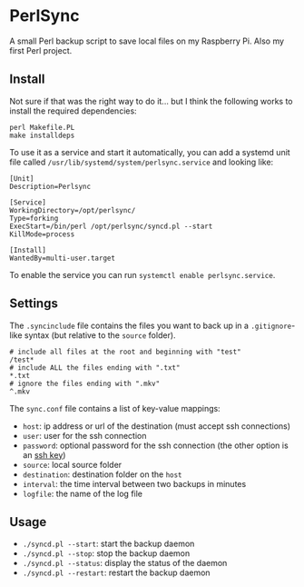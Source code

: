 # PerlSync
A small Perl backup script to save local files on my Raspberry Pi. Also my first Perl project.

## Install
Not sure if that was the right way to do it... but I think the following works to install the required dependencies:
```
perl Makefile.PL
make installdeps
```

To use it as a service and start it automatically, you can add a systemd unit file called `/usr/lib/systemd/system/perlsync.service` and looking like:
```
[Unit]
Description=Perlsync

[Service]
WorkingDirectory=/opt/perlsync/
Type=forking
ExecStart=/bin/perl /opt/perlsync/syncd.pl --start
KillMode=process

[Install]
WantedBy=multi-user.target
```
To enable the service you can run `systemctl enable perlsync.service`.

## Settings
The `.syncinclude` file contains the files you want to back up in a `.gitignore`-like syntax (but relative to the `source` folder).

```
# include all files at the root and beginning with "test"
/test*
# include ALL the files ending with ".txt"
*.txt
# ignore the files ending with ".mkv"
^.mkv
```

The `sync.conf` file contains a list of key-value mappings:
- `host`: ip address or url of the destination (must accept ssh connections)
- `user`: user for the ssh connection
- `password`: optional password for the ssh connection (the other option is an [ssh key](https://confluence.atlassian.com/bitbucketserver/creating-ssh-keys-776639788.html))
- `source`: local source folder
- `destination`: destination folder on the `host`
- `interval`: the time interval between two backups in minutes
- `logfile`: the name of the log file


## Usage
- `./syncd.pl --start`: start the backup daemon
- `./syncd.pl --stop`: stop the backup daemon
- `./syncd.pl --status`: display the status of the daemon
- `./syncd.pl --restart`: restart the backup daemon
